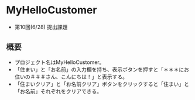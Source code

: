 # MyHelloCustomer

- 第10回(6/28) 提出課題

## 概要

- プロジェクト名はMyHelloCustomer。
- 「住まい」と「お名前」の入力欄を持ち、表示ボタンを押すと「＊＊＊にお住いの＃＃＃さん、こんにちは！」と表示する。
- 「住まいクリア」と「お名前クリア」ボタンをクリックすると「住まい」と「お名前」それぞれをクリアできる。
